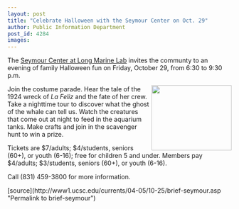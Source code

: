 ```yaml
---
layout: post
title: "Celebrate Halloween with the Seymour Center on Oct. 29"
author: Public Information Department
post_id: 4284
images:
---
```


<a name="content" id="content"></a>
<p>
  The <a href="http://www2.ucsc.edu/seymourcenter/index.html">Seymour Center at Long Marine Lab</a> invites the communty to an evening of family Halloween fun on Friday, October 29, from 6:30 to 9:30 p.m.
</p>
<p>
  <img align="right" height="147" src="../art/seymour_halloween.180.jpg" width="180" alt="">Join the costume parade. Hear the tale of the 1924 wreck of <i>La Feliz</i> and the fate of her crew. Take a nighttime tour to discover what the ghost of the whale can tell us. Watch the creatures that come out at night to feed in the aquarium tanks. Make crafts and join in the scavenger hunt to win a prize.
</p>
<p>
  Tickets are $7/adults; $4/students, seniors (60+), or youth (6-16); free for children 5 and under. Members pay $4/adults; $3/students, seniors (60+), or youth (6-16).
</p>
<p>
  Call (831) 459-3800 for more information.
</p>
<form>

</form>
<p>

</p>
[source](http://www1.ucsc.edu/currents/04-05/10-25/brief-seymour.asp "Permalink to brief-seymour")
